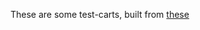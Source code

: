These are some test-carts, built from [these](https://github.com/notnullgames/null0/tree/main/cart/c)